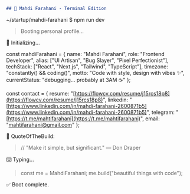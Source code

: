 ```md
## 🧠 Mahdi Farahani - Terminal Edition

```

\~/startup/mahdi-farahani \$ npm run dev

> Booting personal profile...

🔧 Initializing...

const mahdiFarahani = {
name: "Mahdi Farahani",
role: "Frontend Developer",
alias: \["UI Artisan", "Bug Slayer", "Pixel Perfectionist"],
techStack: \["React", "Next.js", "Tailwind", "TypeScript"],
timezone: "constantly() && coding()",
motto: "Code with style, design with vibes ✨",
currentStatus: "debugging... probably at 3AM ☕"
};

const contact = {
resume:   "[https://flowcv.com/resume/j15rcs18p8](https://flowcv.com/resume/j15rcs18p8)",
linkedin: "[https://www.linkedin.com/in/mahdi-farahani-2600871b5](https://www.linkedin.com/in/mahdi-farahani-2600871b5)",
telegram: "[https://t.me/mahtifarahani](https://t.me/mahtifarahani)",
email:    "[mahtifarahani@gmail.com](mailto:mahtifarahani@gmail.com)"
};

🧠 QuoteOfTheBuild:

> // "Make it simple, but significant." — Don Draper

⌨️ Typing...

> const me = MahdiFarahani;
> me.build("beautiful things with code");

✅ Boot complete.

```
